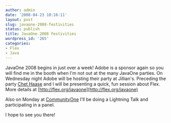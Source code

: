 ```yaml
---
author: admin
date: '2008-04-23 10:18:11'
layout: post
slug: javaone-2008-festivities
status: publish
title: JavaOne 2008 Festivities
wordpress_id: '265'
categories:
- Flex
- Java
---
```


JavaOne 2008 begins in just over a week! Adobe is a sponsor again so you will
find me in the booth when I'm not out at the many JavaOne parties. On
Wednesday night Adobe will be hosting their party at Jillian's. Preceding the
party [Chet Haase](http://graphics-geek.blogspot.com/) and I will be
presenting a quick, fun session about Flex. More details at
[http://flex.org/javaone](http://flex.org/javaone)

Also on Monday at
[CommunityOne](http://developers.sun.com/events/communityone/) I'll be doing a
Lightning Talk and participating in a panel.

I hope to see you there!

